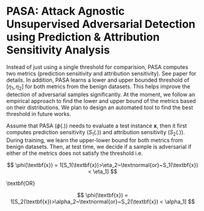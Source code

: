 # PASA: Attack Agnostic Unsupervised Adversarial Detection using Prediction \& Attribution Sensitivity Analysis

Instead of just using a single threshold for comparision, PASA computes two metrics (prediction sensitivity and attribution sensitivity). See paper for details. In addition, PASA learns a lower and upper bounded threshold of $[\eta_1, \eta_2]$ for both metrics from the benign datasets. This helps improve the detection of adversarial samples significantly. At the moment, we follow an empirical approach to find the lower and upper bound of the metrics based on their distributions. We plan to design an automated tool to find the best threshold in future works.

Assume that PASA ($\phi$(.)) needs to evaluate a test instance $\textbf{x}$, then it first computes prediction sensitivity ($S_1$(.)) and attribution sensitivity ($S_2$(.)). During training, we learn the upper-lower bound for both metrics from benign datasets. Then, at test time, we decide if a sample is adversarial if either of the metrics does not satisfy the threshold i.e.

$$
\phi(\textbf{x}) = 1[S_1(\textbf{x})>\eta_2~\textnormal{or}~S_1(\textbf{x}) < \eta_1]
$$

\textbf{OR}

$$
\phi(\textbf{x}) = 1[S_2(\textbf{x})>\alpha_2~\textnormal{or}~S_2(\textbf{x}) < \alpha_1]
$$
